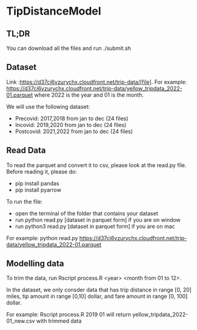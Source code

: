 # TipDistanceModel

## TL;DR

You can download all the files and run ./submit.sh

## Dataset

Link :https://d37ci6vzurychx.cloudfront.net/trip-data/[file]. For example: https://d37ci6vzurychx.cloudfront.net/trip-data/yellow_tripdata_2022-01.parquet where 2022 is the year and 01 is the month.

We will use the following dataset:

- Precovid: 2017,2018 from jan to dec (24 files)
- Incovid: 2019,2020 from jan to dec (24 files)
- Postcovid: 2021,2022 from jan to dec (24 files)

## Read Data

To read the parquet and convert it to csv, please look at the read.py file. Before reading it, please do:

- pip install pandas
- pip install pyarrow

To run the file:
- open the terminal of the folder that contains your dataset
- run python read.py [dataset in parquet form] if you are on window
- run python3 read.py [dataset in parquet form] if you are on mac

For example: python read.py https://d37ci6vzurychx.cloudfront.net/trip-data/yellow_tripdata_2022-01.parquet

## Modelling data

To trim the data, run Rscript process.R \<year\> <month from 01 to 12>. 

In the dataset, we only consder data that has trip distance in range [0, 20] miles, tip amount in range [0,10] dollar, and fare amount in range [0, 100] dollar.

For example: Rscript process.R 2019 01 will return yellow_tripdata_2022-01_new.csv with trimmed data
